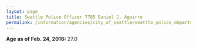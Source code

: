 ```yaml
---
layout: page
title: Seattle Police Officer 7785 Daniel J. Aguirre
permalink: /information/agencies/city_of_seattle/seattle_police_department/copbook/7785/
---
```


**Age as of Feb. 24, 2016:** 27.0
